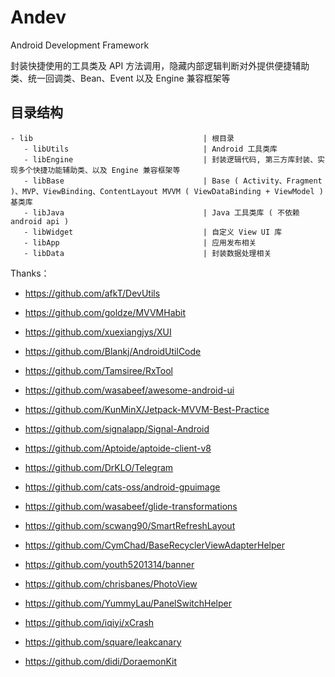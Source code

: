 # Andev
Android Development Framework

封装快捷使用的工具类及 API 方法调用，隐藏内部逻辑判断对外提供便捷辅助类、统一回调类、Bean、Event 以及 Engine 兼容框架等

## 目录结构

```
- lib                                      | 根目录
   - libUtils                              | Android 工具类库
   - libEngine                             | 封装逻辑代码, 第三方库封装、实现多个快捷功能辅助类、以及 Engine 兼容框架等
   - libBase                               | Base ( Activity、Fragment )、MVP、ViewBinding、ContentLayout MVVM ( ViewDataBinding + ViewModel ) 基类库
   - libJava                               | Java 工具类库 ( 不依赖 android api )
   - libWidget                             | 自定义 View UI 库
   - libApp                                | 应用发布相关
   - libData                               | 封装数据处理相关
```

Thanks：

- https://github.com/afkT/DevUtils
- https://github.com/goldze/MVVMHabit
- https://github.com/xuexiangjys/XUI
- https://github.com/Blankj/AndroidUtilCode
- https://github.com/Tamsiree/RxTool
- https://github.com/wasabeef/awesome-android-ui
- https://github.com/KunMinX/Jetpack-MVVM-Best-Practice

- https://github.com/signalapp/Signal-Android
- https://github.com/Aptoide/aptoide-client-v8
- https://github.com/DrKLO/Telegram

- https://github.com/cats-oss/android-gpuimage
- https://github.com/wasabeef/glide-transformations
- https://github.com/scwang90/SmartRefreshLayout
- https://github.com/CymChad/BaseRecyclerViewAdapterHelper
- https://github.com/youth5201314/banner
- https://github.com/chrisbanes/PhotoView
- https://github.com/YummyLau/PanelSwitchHelper

- https://github.com/iqiyi/xCrash
- https://github.com/square/leakcanary
- https://github.com/didi/DoraemonKit